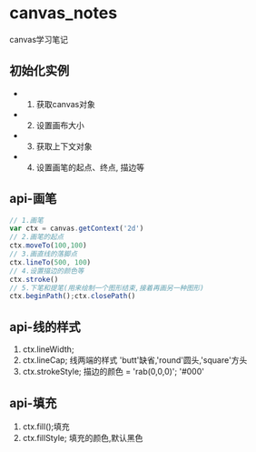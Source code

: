 # canvas_notes
canvas学习笔记

## 初始化实例
+ 1. 获取canvas对象
+ 2. 设置画布大小
+ 3. 获取上下文对象
+ 4. 设置画笔的起点、终点, 描边等

## api-画笔
```js
// 1.画笔
var ctx = canvas.getContext('2d')
// 2.画笔的起点
ctx.moveTo(100,100)
// 3.画直线的落脚点
ctx.lineTo(500, 100)
// 4.设置描边的颜色等
ctx.stroke()
// 5.下笔和提笔(用来绘制一个图形结束,接着再画另一种图形)
ctx.beginPath();ctx.closePath()
```
## api-线的样式
1. ctx.lineWidth;
2. ctx.lineCap; 线两端的样式 'butt'缺省,'round'圆头,'square'方头
3. ctx.strokeStyle; 描边的颜色 = 'rab(0,0,0)'; '#000'
## api-填充
1. ctx.fill();填充
2. ctx.fillStyle; 填充的颜色,默认黑色